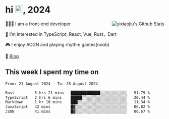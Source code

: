 <h1> hi <img src="https://raw.githubusercontent.com/blackcater/blackcater/main/images/Hi.gif" height="24" />, 2024 </h1>

<img align="right" src="https://bad-apple-github-readme.vercel.app/api?show_icons=true&hide_title=true&hide_rank=true&count_private=true&show_bg=1&username=yixiaojiu" alt="yixiaojiu's Github Stats"/>

🧑🏻‍💻 I am a front-end developer

👀 I’m interested in TypeScript, React, Vue, Rust，Dart

🎮 I enjoy ACGN and playing rhythm games(noob)

📝 [Blog](https://note.yixiaojiu.top)

## This week I spent my time on

<!--START_SECTION:waka-->

```txt
From: 21 August 2024 - To: 28 August 2024

Rust         5 hrs 21 mins   █████████████░░░░░░░░░░░░   51.79 %
TypeScript   2 hrs 6 mins    █████░░░░░░░░░░░░░░░░░░░░   20.44 %
Markdown     1 hr 10 mins    ███░░░░░░░░░░░░░░░░░░░░░░   11.34 %
JavaScript   42 mins         █▓░░░░░░░░░░░░░░░░░░░░░░░   06.82 %
JSON         41 mins         █▓░░░░░░░░░░░░░░░░░░░░░░░   06.67 %
```

<!--END_SECTION:waka-->

